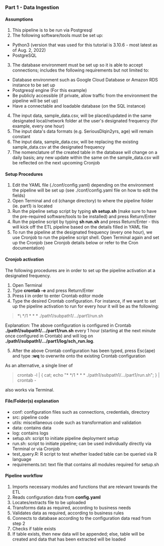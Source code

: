 ### Part 1 - Data Ingestion
#### Assumptions
1. This pipeline is to be run via Postgresql
2. The following software/tools must be set up:
* Python3 (version that was used for this tutorial is 3.10.6 - most latest as of Aug. 2, 2022)
* PostgreSQL
3. The database environment must be set up so it is able to accept connections; includes the following requirements but not limited to:
* Database environment such as Google Cloud Database or Amazon RDS instance to be set up
* Postgresql engine (For this example)
* Be publicly accessible (if private, allow traffic from the environment the pipeline will be set up)
* Have a connectable and loadable database (on the SQL instance)
4. The input data, sample_data.csv, will be placed/updated in the same designated local/network folder at the user's designated frequency (for example, every one hour)
5. The input data's data formats (e.g. SeriousDlqin2yrs, age) will remain constant
6. The input data, sample_data.csv, will be replacing the existing sample_data.csv at the designated frequency
7. The nomenclature of the created table in the database will change on a daily basis; any new update within the same on the sample_data.csv will be reflected on the next upcoming Cronjob


#### Setup Procedures
1. Edit the YAML file (./conf/config.yaml) depending on the environment the pipeline will be set up (see ./conf/config.yaml file on how to edit the fields)
2. Open Terminal and cd (change directory) to where the pipeline folder (ie. part1) is located
3. Run the pipeline setup script by typing **sh setup.sh** (make sure to have the pre-required software/tools to be installed) and press Return/Enter
4. Run the pipeline script by typing **sh run.sh** and press Return/Enter - this will kick off the ETL pipeline based on the details filled in YAML file
5. To run the pipeline at the designated frequency (every one hour), we use Cronjob to run the pipeline script shell. Open Terminal again and set up the Cronjob (see Cronjob details below or refer to the Cron documentation)


#### Cronjob activation
The following procedures are in order to set up the pipeline activation at a designated frequency.
1. Open Terminal
2. Type **crontab -e** and press Return/Enter
3. Press **i** in order to enter Crontab editor mode
4. Type the desired Crontab configuration. For instance, if we want to set up the pipeline activation to run for every hour it will be as the following:

> \*\ */1 * * * ./path1/subpath1/.../part1/run.sh

Explanation: The above configuration is configured in Crontab **./path1/subpath1/.../part1/run.sh** every 1 hour (starting at the next minute once configured in Crontab) and will log on **./path1/subpath1/.../part1/log/sch_run.log**.

5. After the above Crontab configuration has been typed, press Esc(ape) and type **:wq** to overwrite onto the existing Crontab configuration

As an alternative, a single liner of

> crontab -l | { cat; echo "* */1 * * * ./path1/subpath1/.../part1/run.sh"; } | crontab -

also works via Terminal.


#### File/Folder(s) explanation
* conf: configuration files such as connections, credentials, directory
* src: pipeline code
* utils: miscellaneous code such as transformation and validation
* data: contains data
* log: contains logs
* setup.sh: script to initiate pipeline deployment setup
* run.sh: script to initiate pipeline; can be used individually directly via Terminal or via Cronjob
* test_query.R: R script to test whether loaded table can be queried via R language
* requirements.txt: text file that contains all modules required for setup.sh


#### Pipeline workflow
1. Imports necessary modules and functions that are relevant towards the ETL
2. Reads configuration data from **config.yaml**
3. Locates/extracts file to be uploaded
4. Transforms data as required, according to business needs
5. Validates data as required, according to business rules
6. Connects to database according to the configuration data read from step 2
7. Checks if table exists
8. If table exists, then new data will be appended; else, table will be created and data that has been extracted will be loaded
